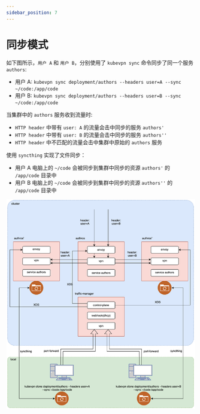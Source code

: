 ```yaml
---
sidebar_position: 7
---
```


# 同步模式

如下图所示，`用户 A` 和 `用户 B`，分别使用了 `kubevpn sync`
命令同步了同一个服务 `authors`:

- 用户 A: `kubevpn sync deployment/authors --headers user=A --sync ~/code:/app/code`
- 用户 B: `kubevpn sync deployment/authors --headers user=B --sync ~/code:/app/code`

当集群中的 `authors` 服务收到流量时:

- `HTTP header` 中带有 `user: A` 的流量会击中同步的服务 `authors'`
- `HTTP header` 中带有 `user: B` 的流量会击中同步的服务 `authors''`
- `HTTP header` 中不匹配的流量会击中集群中原始的 `authors` 服务

使用 `syncthing` 实现了文件同步：

- 用户 A 电脑上的 `~/code` 会被同步到集群中同步的资源 `authors'` 的 `/app/code` 目录中
- 用户 B 电脑上的 `~/code` 会被同步到集群中同步的资源 `authors''` 的 `/app/code` 目录中

![sync.svg](img/sync.svg)